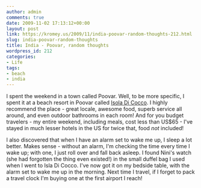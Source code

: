 ```yaml
---
author: admin
comments: true
date: 2009-11-02 17:13:12+00:00
layout: post
link: https://kromey.us/2009/11/india-poovar-random-thoughts-212.html
slug: india-poovar-random-thoughts
title: India - Poovar, random thoughts
wordpress_id: 212
categories:
- Life
tags:
- beach
- india
---
```


I spent the weekend in a town called Poovar. Well, to be more specific, I spent it at a beach resort in Poovar called [Isola Di Cocco](http://www.isoladicocco.com/). I highly recommend the place - great locale, awesome food, superb service all around, and even outdoor bathrooms in each room! And for you budget travelers - my entire weekend, including meals, cost less than US$65 - I've stayed in much lesser hotels in the US for twice that, food _not_ included!

I also discovered that when I have an alarm set to wake me up, I sleep a lot better. Makes sense - without an alarm, I'm checking the time every time I wake up; with one, I just roll over and fall back asleep. I found Nini's watch (she had forgotten the thing even existed!) in the small duffel bag I used when I went to Isla Di Cocco. I've now got it on my bedside table, with the alarm set to wake me up in the morning. Next time I travel, if I forget to pack a travel clock I'm buying one at the first airport I reach!
